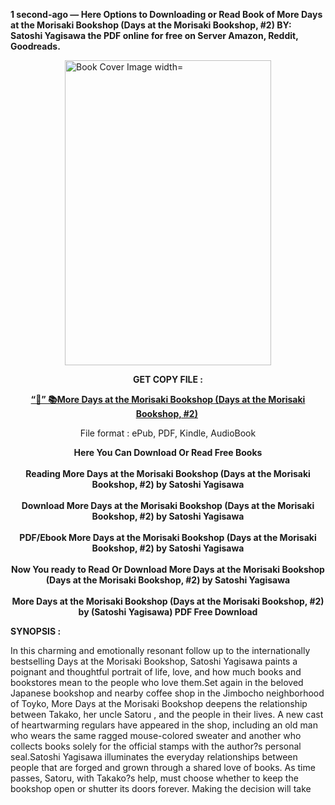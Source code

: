 <p><strong>1 second-ago &mdash; Here Options to Downloading or Read Book of More Days at the Morisaki Bookshop (Days at the Morisaki Bookshop, #2) BY: Satoshi Yagisawa the PDF online for free on Server Amazon, Reddit, Goodreads.</strong></p><p><a href="https://yuzong16a.web.app/apply/199295788-more-days-at-the-morisaki-bookshop"><img style="display: block; margin-left: auto; margin-right: auto;" src="https://i.gr-assets.com/images/S/compressed.photo.goodreads.com/books/1702571991l/199295788.jpg" alt="Book Cover Image width=" width="330" height="488" /></a></p><p style="text-align: center;"><strong>GET COPY FILE :</strong></p><p style="text-align: center;"><strong><a href="https://yuzong16a.web.app/apply/199295788-more-days-at-the-morisaki-bookshop" target="_blank" rel="noopener">“📢” 📚More Days at the Morisaki Bookshop (Days at the Morisaki Bookshop, #2)</a>&nbsp;</strong></p><p style="text-align: center;">File format : ePub, PDF, Kindle, AudioBook</p><div style="text-align: center;"><strong>Here You Can Download Or Read Free Books</strong></div><div style="text-align: center;">&nbsp;</div><div style="text-align: center;"><strong>Reading More Days at the Morisaki Bookshop (Days at the Morisaki Bookshop, #2) by Satoshi Yagisawa</strong></div><div style="text-align: center;">&nbsp;</div><div style="text-align: center;"><strong>Download More Days at the Morisaki Bookshop (Days at the Morisaki Bookshop, #2) by Satoshi Yagisawa</strong></div><div style="text-align: center;">&nbsp;</div><div style="text-align: center;"><strong>PDF/Ebook More Days at the Morisaki Bookshop (Days at the Morisaki Bookshop, #2) by Satoshi Yagisawa</strong></div><div style="text-align: center;">&nbsp;</div><div style="text-align: center;"><strong>Now You ready to Read Or Download More Days at the Morisaki Bookshop (Days at the Morisaki Bookshop, #2) by Satoshi Yagisawa</strong></div><div style="text-align: center;">&nbsp;</div><div style="text-align: center;"><strong>More Days at the Morisaki Bookshop (Days at the Morisaki Bookshop, #2) by (Satoshi Yagisawa) PDF Free Download</strong></div><p><strong>SYNOPSIS :</strong></p><p>In this charming and emotionally resonant follow up to the internationally bestselling Days at the Morisaki Bookshop, Satoshi Yagisawa paints a poignant and thoughtful portrait of life, love, and how much books and bookstores mean to the people who love them.Set again in the beloved Japanese bookshop and nearby coffee shop in the Jimbocho neighborhood of Toyko, More Days at the Morisaki Bookshop deepens the relationship between Takako, her uncle Satoru , and the people in their lives. A new cast of heartwarming regulars have appeared in the shop, including an old man who wears the same ragged mouse-colored sweater and another who collects books solely for the official stamps with the author?s personal seal.Satoshi Yagisawa illuminates the everyday relationships between people that are forged and grown through a shared love of books. As time passes, Satoru, with Takako?s help, must choose whether to keep the bookshop open or shutter its doors forever. Making the decision will take </p>
